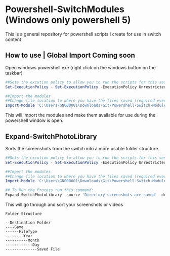 # Powershell-SwitchModules (Windows only powershell 5)
This is a general repository for powershell scripts I create for use in switch content

## How to use | Global Import Coming soon

Open windows powershell.exe (right click on the windows button on the taskbar)

```PowerShell
##Sets the excution policy to allow you to run the scripts for this session (required everytime)
Set-ExecutionPolicy - Set-ExecutionPolicy -ExecutionPolicy Unrestricted -Scope Process

##Import the modules
##Change file location to where you have the files saved (required everytime)
Import-Module 'C:\Users\GN000001\Downloads\Git\Powershell-Switch-Modules\'
```

This will import the modules and make them available for use during the powershell window is open.


## Expand-SwitchPhotoLibrary
Sorts the screenshots from the switch into a more usable folder structure.


```PowerShell
##Sets the excution policy to allow you to run the scripts for this session (required everytime)
Set-ExecutionPolicy - Set-ExecutionPolicy -ExecutionPolicy Unrestricted -Scope Process

##Import the modules
##Change file location to where you have the files saved (required everytime)
Import-Module 'C:\Users\GN000001\Downloads\Git\Powershell-Switch-Modules\Expand-SwitchPhotoLibrary\Expand-SwitchPhotoLibrary.ps1'
```

```PowerShell
## To Run the Process run this command:
Expand-SwitchPhotoLibrary -source 'Directory screenshots are saved' -destination 'Directory you want them moved to when they are sorted' -gameListFile 'Directory game_ids.json is saved'
```
This will go through and sort your screenshots or videos

```
Folder Structure

--Destination Folder
----Game
------FileType
--------Year
----------Month
------------Day
--------------Saved File

```
